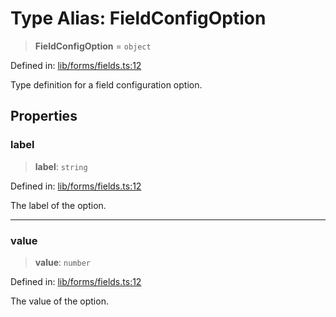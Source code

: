 # Type Alias: FieldConfigOption

> **FieldConfigOption** = `object`

Defined in: [lib/forms/fields.ts:12](https://github.com/aldesgroup/goaldn/blob/b43e92ae42dcd6febc9c2c8f0742ef8c669d44f6/lib/forms/fields.ts#L12)

Type definition for a field configuration option.

## Properties

### label

> **label**: `string`

Defined in: [lib/forms/fields.ts:12](https://github.com/aldesgroup/goaldn/blob/b43e92ae42dcd6febc9c2c8f0742ef8c669d44f6/lib/forms/fields.ts#L12)

The label of the option.

***

### value

> **value**: `number`

Defined in: [lib/forms/fields.ts:12](https://github.com/aldesgroup/goaldn/blob/b43e92ae42dcd6febc9c2c8f0742ef8c669d44f6/lib/forms/fields.ts#L12)

The value of the option.
